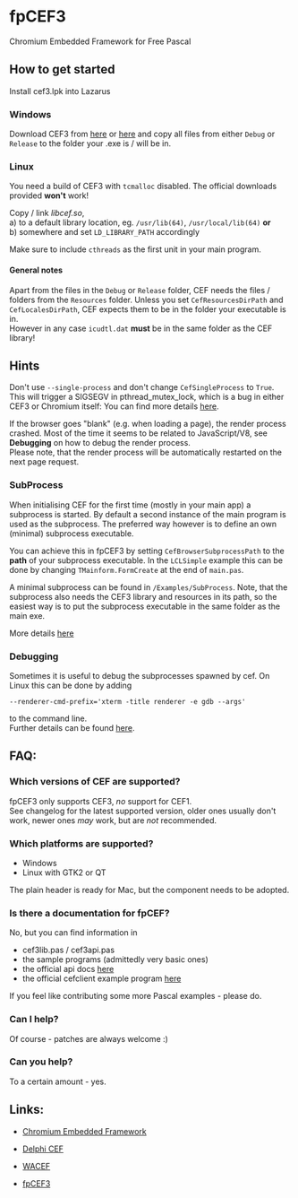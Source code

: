 fpCEF3
======

Chromium Embedded Framework for Free Pascal

## How to get started
Install cef3.lpk into Lazarus

### Windows
Download CEF3 from [here][1a] or [here][1b] and copy all files from either `Debug` or `Release` to the folder your .exe is / will be in.

### Linux
You need a build of CEF3 with `tcmalloc` disabled. The official downloads provided __won't__ work!

Copy / link _libcef.so_,  
  a) to a default library location, eg. `/usr/lib(64)`, `/usr/local/lib(64)` __or__  
  b) somewhere and set `LD_LIBRARY_PATH` accordingly

Make sure to include `cthreads` as the first unit in your main program.

#### General notes
Apart from the files in the `Debug` or `Release` folder, CEF needs the files / folders from the `Resources` folder. Unless you set `CefResourcesDirPath` and `CefLocalesDirPath`, CEF expects them to be in the folder your executable is in.  
However in any case `icudtl.dat` __must__ be in the same folder as the CEF library!

## Hints

Don't use `--single-process` and don't change `CefSingleProcess` to `True`.  
This will trigger a SIGSEGV in pthread_mutex_lock, which is a bug in either CEF3 or Chromium itself: You can find more details [here][4].

If the browser goes "blank" (e.g. when loading a page), the render process crashed.
Most of the time it seems to be related to JavaScript/V8, see **Debugging**  on how to debug the render process.  
Please note, that the render process will be automatically restarted on the next page request.


### SubProcess
When initialising CEF for the first time (mostly in your main app) a subprocess is started. By default a second instance of the main program is used as the subprocess.
The preferred way however is to define an own (minimal) subprocess executable.

You can achieve this in fpCEF3 by setting `CefBrowserSubprocessPath` to the **path** of your subprocess executable.
In the `LCLSimple` example this can be done by changing `TMainform.FormCreate` at the end of `main.pas`.

A minimal subprocess can be found in `/Examples/SubProcess`. Note, that the subprocess also needs the CEF3 library and resources in its path, so the easiest way is to put the subprocess executable in the same folder as the main exe.

More details [here][5]

### Debugging
Sometimes it is useful to debug the subprocesses spawned by cef. On Linux this can be done by adding
```shell
--renderer-cmd-prefix='xterm -title renderer -e gdb --args'
```
to the command line.  
Further details can be found [here][6].

## FAQ:
### Which versions of CEF are supported?

fpCEF3 only supports CEF3, *no* support for CEF1.  
See changelog for the latest supported version, older ones usually don't work, newer ones *may* work, but are *not* recommended.

### Which platforms are supported?

- Windows
- Linux with GTK2 or QT

The plain header is ready for Mac, but the component needs to be adopted.

### Is there a documentation for fpCEF?
No, but you can find information in

- cef3lib.pas / cef3api.pas
- the sample programs (admittedly very basic ones)
- the official api docs [here][2]
- the official cefclient example program [here][3]

If you feel like contributing some more Pascal examples - please do.

### Can I help?
Of course - patches are always welcome :)

### Can you help?
To a certain amount - yes.

## Links:
 *  [Chromium Embedded Framework](https://bitbucket.org/chromiumembedded/cef)
 *  [Delphi CEF](https://github.com/hgourvest/dcef3)
 *  [WACEF](https://bitbucket.org/WaspAce/wacef)

 *  [fpCEF3](http://github.com/dliw/fpCEF3)

[1a]:http://www.magpcss.net/cef_downloads
[1b]:http://www.cefbuilds.com
[2]:http://magpcss.org/ceforum/apidocs3/
[3]:https://bitbucket.org/chromiumembedded/cef/src/936e595fe5e9aa5e7641abf72e1f872f9d0ceb73/tests/cefclient/?at=master
[4]:https://code.google.com/p/chromiumembedded/issues/detail?id=976
[5]:https://bitbucket.org/chromiumembedded/cef/wiki/Architecture#markdown-header-cef3
[6]:https://chromium.googlesource.com/chromium/src/+/master/docs/linux_debugging.md

